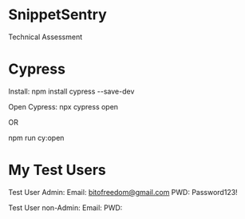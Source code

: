 # SnippetSentry
Technical Assessment


# Cypress

Install:
npm install cypress --save-dev

Open Cypress:
npx cypress open

OR

npm run cy:open

# My Test Users

Test User Admin:
Email: bitofreedom@gmail.com
PWD: Password123!

Test User non-Admin:
Email: 
PWD: